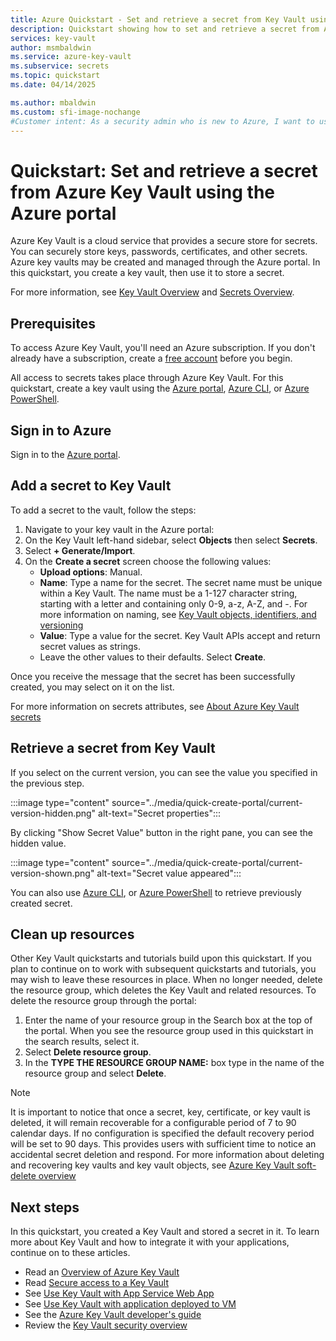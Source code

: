 ```yaml
---
title: Azure Quickstart - Set and retrieve a secret from Key Vault using Azure portal | Microsoft Docs
description: Quickstart showing how to set and retrieve a secret from Azure Key Vault using the Azure portal
services: key-vault
author: msmbaldwin
ms.service: azure-key-vault
ms.subservice: secrets
ms.topic: quickstart
ms.date: 04/14/2025

ms.author: mbaldwin
ms.custom: sfi-image-nochange
#Customer intent: As a security admin who is new to Azure, I want to use Key Vault to securely store keys and passwords in Azure
---
```

# Quickstart: Set and retrieve a secret from Azure Key Vault using the Azure portal

Azure Key Vault is a cloud service that provides a secure store for secrets. You can securely store keys, passwords, certificates, and other secrets. Azure key vaults may be created and managed through the Azure portal. In this quickstart, you create a key vault, then use it to store a secret. 

For more information, see [Key Vault Overview](../general/overview.md) and [Secrets Overview](about-secrets.md).

## Prerequisites

To access Azure Key Vault, you'll need an Azure subscription. If you don't already have a subscription, create a [free account](https://azure.microsoft.com/pricing/purchase-options/azure-account?cid=msft_learn) before you begin.

All access to secrets takes place through Azure Key Vault. For this quickstart, create a key vault using the [Azure portal](../general/quick-create-portal.md), [Azure CLI](../general/quick-create-cli.md), or [Azure PowerShell](../general/quick-create-powershell.md).

## Sign in to Azure

Sign in to the [Azure portal](https://portal.azure.com).

## Add a secret to Key Vault

To add a secret to the vault, follow the steps:

1. Navigate to your key vault in the Azure portal:
1. On the Key Vault left-hand sidebar, select **Objects** then select **Secrets**.
1. Select **+ Generate/Import**.
1. On the **Create a secret** screen choose the following values:
    - **Upload options**: Manual.
    - **Name**: Type a name for the secret. The secret name must be unique within a Key Vault. The name must be a 1-127 character string, starting with a letter and containing only 0-9, a-z, A-Z, and -. For more information on naming, see [Key Vault objects, identifiers, and versioning](../general/about-keys-secrets-certificates.md#objects-identifiers-and-versioning)
    - **Value**: Type a value for the secret. Key Vault APIs accept and return secret values as strings.
    - Leave the other values to their defaults. Select **Create**.

Once you receive the message that the secret has been successfully created, you may select on it on the list.

For more information on secrets attributes, see [About Azure Key Vault secrets](./about-secrets.md)

## Retrieve a secret from Key Vault

If you select on the current version, you can see the value you specified in the previous step.

:::image type="content" source="../media/quick-create-portal/current-version-hidden.png" alt-text="Secret properties":::

By clicking "Show Secret Value" button in the right pane, you can see the hidden value.

:::image type="content" source="../media/quick-create-portal/current-version-shown.png" alt-text="Secret value appeared":::

You can also use [Azure CLI](), or [Azure PowerShell]() to retrieve previously created secret.

## Clean up resources

Other Key Vault quickstarts and tutorials build upon this quickstart. If you plan to continue on to work with subsequent quickstarts and tutorials, you may wish to leave these resources in place.
When no longer needed, delete the resource group, which deletes the Key Vault and related resources. To delete the resource group through the portal:

1. Enter the name of your resource group in the Search box at the top of the portal. When you see the resource group used in this quickstart in the search results, select it.
2. Select **Delete resource group**.
3. In the **TYPE THE RESOURCE GROUP NAME:** box type in the name of the resource group and select **Delete**.

> [!NOTE]
> It is important to notice that once a secret, key, certificate, or key vault is deleted, it will remain recoverable for a configurable period of 7 to 90 calendar days. If no configuration is specified the default recovery period will be set to 90 days. This provides users with sufficient time to notice an accidental secret deletion and respond. For more information about deleting and recovering key vaults and key vault objects, see [Azure Key Vault soft-delete overview](../general/soft-delete-overview.md)

## Next steps

In this quickstart, you created a Key Vault and stored a secret in it. To learn more about Key Vault and how to integrate it with your applications, continue on to these articles.

- Read an [Overview of Azure Key Vault](../general/overview.md)
- Read [Secure access to a Key Vault](../general/security-features.md)
- See [Use Key Vault with App Service Web App](../general/tutorial-net-create-vault-azure-web-app.md)
- See [Use Key Vault with application deployed to VM](../general/tutorial-net-virtual-machine.md)
- See the [Azure Key Vault developer's guide](../general/developers-guide.md)
- Review the [Key Vault security overview](../general/security-features.md)
